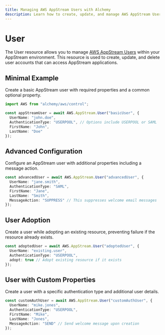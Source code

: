 ```yaml
---
title: Managing AWS AppStream Users with Alchemy
description: Learn how to create, update, and manage AWS AppStream Users using Alchemy Cloud Control.
---
```


# User

The User resource allows you to manage [AWS AppStream Users](https://docs.aws.amazon.com/appstream/latest/userguide/) within your AppStream environment. This resource is used to create, update, and delete user accounts that can access AppStream applications.

## Minimal Example

Create a basic AppStream user with required properties and a common optional property.

```ts
import AWS from "alchemy/aws/control";

const appStreamUser = await AWS.AppStream.User("basicUser", {
  UserName: "john.doe",
  AuthenticationType: "USERPOOL", // Options include USERPOOL or SAML
  FirstName: "John",
  LastName: "Doe"
});
```

## Advanced Configuration

Configure an AppStream user with additional properties including a message action.

```ts
const advancedUser = await AWS.AppStream.User("advancedUser", {
  UserName: "jane.smith",
  AuthenticationType: "SAML",
  FirstName: "Jane",
  LastName: "Smith",
  MessageAction: "SUPPRESS" // This suppresses welcome email messages
});
```

## User Adoption

Create a user while adopting an existing resource, preventing failure if the resource already exists.

```ts
const adoptedUser = await AWS.AppStream.User("adoptedUser", {
  UserName: "existing.user",
  AuthenticationType: "USERPOOL",
  adopt: true // Adopt existing resource if it exists
});
```

## User with Custom Properties

Create a user with a specific authentication type and additional user details.

```ts
const customAuthUser = await AWS.AppStream.User("customAuthUser", {
  UserName: "mike.jones",
  AuthenticationType: "USERPOOL",
  FirstName: "Mike",
  LastName: "Jones",
  MessageAction: "SEND" // Send welcome message upon creation
});
```